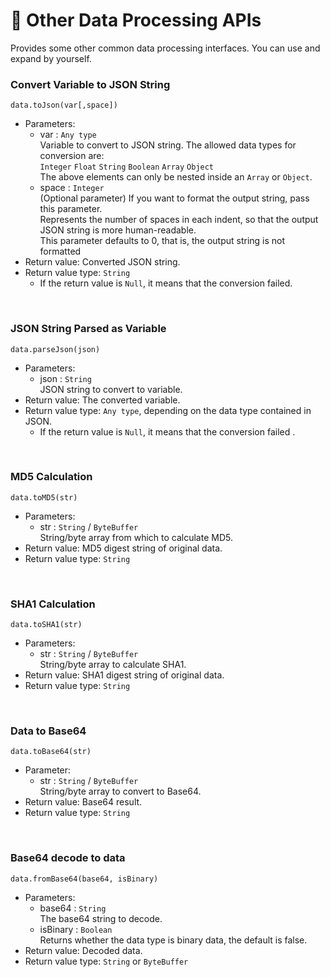 # 🧰 Other Data Processing APIs

Provides some other common data processing interfaces. You can use and expand by yourself.

### Convert Variable to JSON String

`data.toJson(var[,space])`

- Parameters: 
  - var : `Any type`  
    Variable to convert to JSON string. The allowed data types for conversion are:   
    `Integer` `Float` `String` `Boolean` `Array` `Object `  
    The above elements can only be nested inside an `Array` or `Object`.
  - space : `Integer`  
    (Optional parameter) If you want to format the output string, pass this parameter.  
    Represents the number of spaces in each indent, so that the output JSON string is more human-readable.  
    This parameter defaults to 0, that is, the output string is not formatted
- Return value: Converted JSON string.
- Return value type: `String`
  - If the return value is `Null`, it means that the conversion failed.

<br>

### JSON String Parsed as Variable

`data.parseJson(json)`

- Parameters: 
  - json : `String`  
    JSON string to convert to variable.
- Return value: The converted variable.
- Return value type: `Any type`, depending on the data type contained in JSON.
  - If the return value is `Null`, it means that the conversion failed .

<br>

### MD5 Calculation

`data.toMD5(str)`

- Parameters: 
  - str : `String` / `ByteBuffer`  
    String/byte array from which to calculate MD5.
- Return value: MD5 digest string of original data.
- Return value type: `String`

<br>

### SHA1 Calculation

`data.toSHA1(str)`

- Parameters: 
  - str : `String` / `ByteBuffer`  
    String/byte array to calculate SHA1.
- Return value: SHA1 digest string of original data.
- Return value type: `String`

<br>

### Data to Base64

`data.toBase64(str)`

- Parameter: 
  - str : `String` / `ByteBuffer`  
    String/byte array to convert to Base64.
- Return value: Base64 result.
- Return value type: `String`

<br>

### Base64 decode to data

`data.fromBase64(base64, isBinary)`

- Parameters: 
  - base64 : `String`  
    The base64 string to decode.
  - isBinary : `Boolean`  
    Returns whether the data type is binary data, the default is false.
- Return value: Decoded data.
- Return value type: `String` or `ByteBuffer`

<br>
